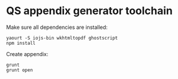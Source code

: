 # QS appendix generator toolchain

Make sure all dependencies are installed:

```
yaourt -S iojs-bin wkhtmltopdf ghostscript
npm install
```

Create appendix:

```
grunt
grunt open
```
